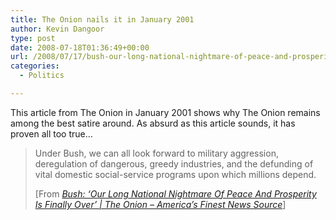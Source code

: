 ```yaml
---
title: The Onion nails it in January 2001
author: Kevin Dangoor
type: post
date: 2008-07-18T01:36:49+00:00
url: /2008/07/17/bush-our-long-national-nightmare-of-peace-and-prosperity-is-finally-over-the-onion-americas-finest-news-source/
categories:
  - Politics

---
```

This article from The Onion in January 2001 shows why The Onion remains among the best satire around. As absurd as this article sounds, it has proven all too true&#8230;

<blockquote cite="http://www.theonion.com/content/node/28784?utm_source=onion_rss_daily">
  <p>
    Under Bush, we can all look forward to military aggression, deregulation of dangerous, greedy industries, and the defunding of vital domestic social-service programs upon which millions depend.
  </p>
  
  <p>
    [From <a href="http://www.theonion.com/content/node/28784?utm_source=onion_rss_daily"><cite>Bush: &#8216;Our Long National Nightmare Of Peace And Prosperity Is Finally Over&#8217; | The Onion &#8211; America&#8217;s Finest News Source</cite></a>]
  </p>
</blockquote>